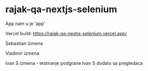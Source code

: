 # rajak-qa-nextjs-selenium

App nam u je 'app'

Vercel build:
https://rajak-qa-nextjs-selenium.vercel.app/

Sebastian izmena

Vladimir izmena

Ivan S izmena - testiranje podgrane
Ivan S dodato sa pregledaca
